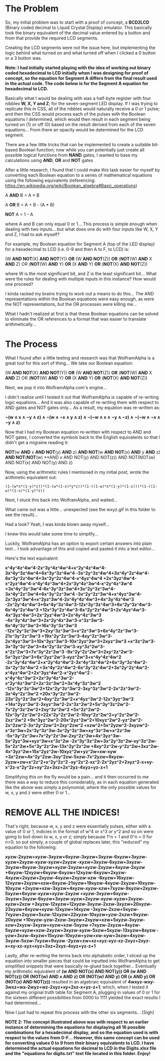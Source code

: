 The Problem
=

So, my initial problem was to start with a proof of concept, a **BCD2LCD** (Binary coded decimal to Liquid Crystal Display) emulator.
This basically took the binary equivalent of the decimal value entered by a button and from that provide the required LCD segments.

Creating the LCD segments were not the issue here, but implementing the logic behind what turned on and what turned off when I clicked a 0 button or a 3 button was.

**Note: I had initially started playing with the idea of working out binary coded hexadecimal to LCD initially when I was designing for proof of concept, so the equation for Segment A differs from the final result used in the actual code. The code below is for the Segment A equation for hexadecimal to LCD.**

Basically what I would be dealing with was a half-byte register with four nibbles **W, X, Y and Z**; for the seven-segment LED display. 
If I was trying to replicate this in CSS, all of the nibbles would naturally  receive a 0 or 1 pulse; and then the CSS would process 
each of the pulses with the Boolean equations I determined, which would then result in each segment being turned on (1) or off (0) 
based on the result derived from each of the seven equations... From there an opacity would be determined for the LCD segment.

There are a few little tricks that can be implemented to create a suitable bit-based Boolean function; now while you can potentially just
create all possible logical functions from **NAND** gates, I wanted to base my calculations using **AND**, **OR** and **NOT** gates

After a little research, I found that I could make this task easier for myself by converting each Boolean equation to a series of
mathematical equations using the following equivalents (referencing: https://en.wikipedia.org/wiki/Boolean_algebra#Basic_operations)

A **AND** B = A * B

A **OR** B = A + B - (A * B)

**NOT** A = 1 - A

where A and B can only equal 0 or 1... This process is simple enough when dealing with two inputs... but what does one do with four inputs
like W, X, Y and Z, I had to ask myself?

For example, my Boolean equation for Segment A (top of the LED display) for a hexadecimal to LCD (i.e. 0-9 and then A to F, to LCD) is:

(W **AND NOT**(X) **AND NOT**(Y)) **OR** (W **AND NOT**(Z)) **OR** (**NOT**(W) **AND** X **AND** Z) OR (**NOT**(W) **AND** Y) **OR** (X **AND** Y) **OR** (**NOT**(X) **AND NOT**(Z))

where W is the most significant bit, and Z is the least significant bit... What were the rules for dealing with multiple 
inputs in this instance? How would one proceed?

I kinda racked my brains trying to work out a means to do this... The AND representations within the Boolean equations were easy enough, as were the NOT representations, but the OR processes were killing me...

What I hadn't realized at first is that these Boolean equations can be solved to eliminate the OR references to a format that was easier to translate arithmetically...

The Process
=

What I found after a little testing and research was that WolframAlpha is a great tool for this sort of thing... We take our Boolean equation: 

(W **AND NOT**(X) **AND NOT**(Y)) **OR** (W **AND NOT**(Z)) **OR** (**NOT**(W) **AND** X **AND** Z) OR (**NOT**(W) **AND** Y) **OR** (X **AND** Y) **OR** (**NOT**(X) **AND NOT**(Z))

Next, we pop it into WolframAlpha.com's engine... 

I didn't realize until I tested it out that WolframAlpha is capable of re-writing logic equations... 
And it was also capable of re-writing them with respect to AND gates and NOT gates only... As a result, my equation was re-written 
as:

**¬(w ∧ x ∧ ¬y ∧ z) ∧ ¬(w ∧ ¬x ∧ y ∧ z) ∧ ¬(¬w ∧ x ∧ ¬y ∧ ¬z) ∧ ¬(¬w ∧ ¬x ∧ ¬y ∧ z)**

Now that I had my Boolean equation re-written with respect to AND and NOT gates, I converted the symbols back to the English equivalents so that I didn't get a migraine reading it:

**NOT**(w **AND** x **AND NOT**(y) **AND** z) **AND NOT**(w **AND NOT**(x) **AND** y **AND** z) **AND NOT**(**NOT**(w) **AND x AND NOT(y) AND NOT(z)) AND NOT(NOT(w) AND NOT(x) AND NOT(y) AND z)

Now, using the arithmetic rules I mentioned in my initial post, wrote the arithmetic equivalent out:

`(1-(w*x*(1-y)*z))*(1-(w*(1-x)*y*z))*(1-((1-w)*x*(1-y)*(1-z)))*(1-((1-w)*(1-x)*(1-y)*z))`

Next, I stuck this back into WolframAlpha, and waited...

What came out was a little... unexpected (see the wxyz.gif in this folder to see the result)...

Had a look? Yeah, I was kinda blown away myself... 

I knew this would take some time to simplify...

Luckily, WolframAlpha has an option to export certain answers into plain text... I took advantage of this and copied and pasted it into a text editor...

Here's the text equivalent:

**x^4y^4z^4w^4-2x^3y^4z^4w^4+x^2y^4z^4w^4-3x^4y^3z^4w^4+6x^3y^3z^4w^4
-3x^2y^3z^4w^4+3x^4y^2z^4w^4-6x^3y^2z^4w^4+3x^2y^2z^4w^4-x^4yz^4w^4
+2x^3yz^4w^4-x^2yz^4w^4-x^4y^4z^3w^4+2x^3y^4z^3w^4-x^2y^4z^3w^4
+3x^4y^3z^3w^4-6x^3y^3z^3w^4+3x^2y^3z^3w^4-3x^4y^2z^3w^4+6x^3y^2z^3w^4
-3x^2y^2z^3w^4+x^4yz^3w^4-2x^3yz^3w^4+x^2yz^3w^4-2x^4y^4z^4w^3+4x^3y^4z^4w^3
-2x^2y^4z^4w^3+6x^4y^3z^4w^3-12x^3y^3z^4w^3+6x^2y^3z^4w^3-6x^4y^2z^4w^3
+12x^3y^2z^4w^3-6x^2y^2z^4w^3+2x^4yz^4w^3-4x^3yz^4w^3+2x^2yz^4w^3+2x^4y^4z^3w^3
-4x^3y^4z^3w^3+2x^2y^4z^3w^3-x^3z^3w^3-6x^4y^3z^3w^3+16x^3y^3z^3w^3
-12x^2y^3z^3w^3+2xy^3z^3w^3+x^2z^3w^3+6x^4y^2z^3w^3-21x^3y^2z^3w^3
+19x^2y^2z^3w^3-4xy^2z^3w^3-2x^4yz^3w^3+10x^3yz^3w^3-10x^2yz^3w^3+2xyz^3w^3
+x^3z^2w^3-3x^3y^3z^2w^3+4x^2y^3z^2w^3-xy^3z^2w^3-x^2z^2w^3+7x^3y^2z^2w^3
-9x^2y^2z^2w^3+2xy^2z^2w^3-5x^3yz^2w^3+6x^2yz^2w^3-xyz^2w^3+x^4y^4z^4w^2
-2x^3y^4z^4w^2+x^2y^4z^4w^2-3x^4y^3z^4w^2+6x^3y^3z^4w^2-3x^2y^3z^4w^2
+3x^4y^2z^4w^2-6x^3y^2z^4w^2+3x^2y^2z^4w^2-x^4yz^4w^2+2x^3yz^4w^2-x^2yz^4w^2
-x^4y^4z^3w^2+2x^3y^4z^3w^2-x^2y^4z^3w^2+2x^3z^3w^2+3x^4y^3z^3w^2
-12x^3y^3z^3w^2+12x^2y^3z^3w^2-3xy^3z^3w^2-2x^2z^3w^2-3x^4y^2z^3w^2
+20x^3y^2z^3w^2-23x^2y^2z^3w^2+6xy^2z^3w^2+x^4yz^3w^2-12x^3yz^3w^2
+14x^2yz^3w^2-3xyz^3w^2-2x^3z^2w^2+5x^3y^3z^2w^2-7x^2y^3z^2w^2+2xy^3z^2w^2
+5x^2z^2w^2-12x^3y^2z^2w^2+22x^2y^2z^2w^2-10xy^2z^2w^2+y^2z^2w^2-2xz^2w^2
+9x^3yz^2w^2-20x^2yz^2w^2+10xyz^2w^2-yz^2w^2-2x^2zw^2-3x^2y^2zw^2+2xy^2zw^2
+xzw^2+5x^2yzw^2-3xyzw^2-x^3z^3w+2x^3y^3z^3w-3x^2y^3z^3w+xy^3z^3w+x^2z^3w
-5x^3y^2z^3w+7x^2y^2z^3w-2xy^2z^3w+4x^3yz^3w-5x^2yz^3w+xyz^3w+x^3z^2w
-2x^3y^3z^2w+3x^2y^3z^2w-xy^3z^2w-5x^2z^2w+5x^3y^2z^2w-13x^2y^2z^2w
+8xy^2z^2w-y^2z^2w+3xz^2w-4x^3yz^2w+15x^2yz^2w-10xyz^2w+yz^2w+xw-xyw
+3x^2zw+4x^2y^2zw-3xy^2zw-5xzw-7x^2yzw+9xyzw-2yzw+zw+x^2z^2+x^2y^2z^2
-xy^2z^2-xz^2-2x^2yz^2+2xyz^2-x+xy-x^2z-x^2y^2z+xy^2z+3xz+2x^2yz-4xyz+yz-z+1**

Simplifying this on the fly would be a pain... and it then occurred to me there was a way to reduce this considerably, as in each equation generated like the above was simply a polynomial, where the only possible values for w, x, y and z were either 0 or 1...

REMOVE ALL THE INDICES!
=

That's right, because w, x, y and z were essentially pulses, either with a value of 0 or 1, indicies in the format of
w^4 or x^3 or y^2 and so on were going to boil down to w, x, y or z; simply because 1^n = 1 and 0^n = 0 for n>0; so put simply, 
a couple of global replaces later, this "reduced" my equation to the following:

**xyzw-2xyzw+xyzw-3xyzw+6xyzw-3xyzw+3xyzw-6xyzw+3xyzw-xyzw+2xyzw-xyzw-xyzw+2xyzw
-xyzw+3xyzw-6xyzw+3xyzw-3xyzw+6xyzw-3xyzw+xyzw-2xyzw+xyzw-2xyzw+4xyzw-2xyzw
+6xyzw-12xyzw+6xyzw-6xyzw+12xyzw-6xyzw+2xyzw-4xyzw+2xyzw+2xyzw-4xyzw+2xyzw-xzw
-6xyzw+16xyzw-12xyzw+2xyzw+xzw+6xyzw-21xyzw+19xyzw-4xyzw-2xyzw+10xyzw-10xyzw
+2xyzw+xzw-3xyzw+4xyzw-xyzw-xzw+7xyzw-9xyzw+2xyzw-5xyzw+6xyzw-xyzw+xyzw-2xyzw
+xyzw-3xyzw+6xyzw-3xyzw+3xyzw-6xyzw+3xyzw-xyzw+2xyzw-xyzw-xyzw+2xyzw-xyzw+2xzw
+3xyzw-12xyzw+12xyzw-3xyzw-2xzw-3xyzw+20xyzw-23xyzw+6xyzw+xyzw-12xyzw+14xyzw
-3xyzw-2xzw+5xyzw-7xyzw+2xyzw+5xzw-12xyzw+22xyzw-10xyzw+yzw-2xzw+9xyzw-20xyzw
+10xyzw-yzw-2xzw-3xyzw+2xyzw+xzw+5xyzw-3xyzw-xzw+2xyzw-3xyzw+xyzw+xzw-5xyzw
+7xyzw-2xyzw+4xyzw-5xyzw+xyzw+xzw-2xyzw+3xyzw-xyzw-5xzw+5xyzw-13xyzw+8xyzw
-yzw+3xzw-4xyzw+15xyzw-10xyzw+yzw+xw-xyw+3xzw+4xyzw-3xyzw-5xzw-7xyzw+9xyzw
-2yzw+zw+xz+xyz-xyz-xz-2xyz+2xyz-x+xy-xz-xyz+xyz+3xz+2xyz-4xyz+yz-z+1**

Lastly, after re-writing the terms back into alphabetic order, I sliced up the equation into smaller pieces that could be 
inputted into WolframAlpha to get simplified snippets that were basically re-glued back together... Eventually my arithmetic 
equivalent of **(w AND NOT(x) AND NOT(y)) OR (w AND NOT(z)) OR (NOT(w) AND x AND z) OR (NOT(w) AND y) OR (x AND y) OR (NOT(x) AND NOT(z))** 
resulted in an algebraic equivalent of **4wxyz-wxy-3wxz+wx-2wyz+wz-2xyz+xy+2xz-x+yz-z+1**; which, when I tested it against my original 
truth table for Segment A, plugging in values of 0 or 1 for the sixteen different possibilities from 0000 to 1111 yielded the exact
results I had determined...

Now I just had to repeat this process with the other six segments... [Sigh]

**NOTE 2: The concept illustrated above was with respect to an earlier instance of determining the equations for displaying all 16 possible combinations for a hexadecimal display, and so the equation used is with respect to the values from 0-F... However, this same concept can be used for converting values 0 to 9 from their binary equivalents to LCD. I have determined the actual equations for decimal to LCD in the Digits.xlsx file and the "equations for digits.txt" text file located in this folder. Enjoy!**

